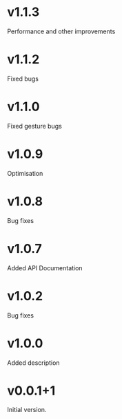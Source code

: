 # v1.1.3

Performance and other improvements

# v1.1.2

Fixed bugs

# v1.1.0

Fixed gesture bugs

# v1.0.9

Optimisation

# v1.0.8

Bug fixes

# v1.0.7

Added API Documentation

# v1.0.2

Bug fixes

# v1.0.0

Added description

# v0.0.1+1

Initial version.
